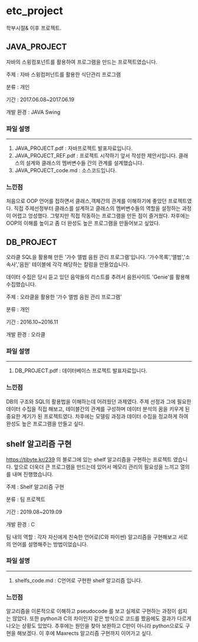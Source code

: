 # etc_project
학부시절& 이후 프로젝트.


## JAVA_PROJECT

자바의 스윙컴포넌트를 활용하여 프로그램을 만드는 프로젝트였습니다. 

주제 : 자바 스윙컴퍼넌트를 활용한 식단관리 프로그램

분류 : 개인

기간 : 2017.06.08~2017.06.19

개발 환경 : JAVA Swing

### 파일 설명
----------
1. JAVA_PROJECT.pdf : 자바프로젝트 발표자료입니다.
2. JAVA_PROJECT_REF.pdf : 프로젝트 시작하기 앞서 작성한 제안서입니다. 클래스의 설계와 클래스의 멤버변수들 간의 관계를 설계했습니다.
3. JAVA_PROJECT_code.md : 소스코드입니다.

### 느낀점
처음으로 OOP 언어를 접하면서 클래스,객체간의 관계를 이해하기에 좋았던 
프로젝트였다. 직접 주제선정부터  클래스를 설계하고 클래스의 멤버변수들의 역할을 
설정하는 과정이 어렵고 엉성했다. 그렇지만 직접 작동하는 프로그램을 만든 점이 
즐거웠다. 차후에는 OOP의 이해를 높이고 좀 더 완성도 높은 프로그램을 만들어보고
싶었다.


## DB_PROJECT

오라클 SQL을 활용해 만든 '가수 앨범 음원 관리 프로그램'입니다.  '가수목록','앨범','소속사','음원' 테이블에 각각 해당하는 칼럼을 만들었습니다.

데이터 수집은 당시 듣고 있던 음악들의 리스트를 추려서 음원사이트 'Genie'를 활용해 수집했습니다.

주제 : 오라클을 활용한 ‘가수 앨범 음원 관리 프로그램’

분류 : 개인

기간 : 2016.10~2016.11

개발 환경 : 오라클

### 파일 설명
---------
1. DB_PROJECT.pdf : 데이터베이스 프로젝트 발표자료입니다.

### 느낀점
DB의 구조와 SQL의 활용법을 이해하는데 어려웠던 과제였다. 주제 선정과 그에 필요한
데이터 수집을 직접 해보고, 테이블간의 관계를 구성하며 데이터 분석의 꿈을 키우게 된
중요한 계기가 된 프로젝트였다. 차후에는 모델링 과정과 데이터 수집을 정교하게 하여
완성도 높은 프로그램을 만들고 싶다. 

## shelf 알고리즘 구현
https://tibyte.kr/239 의 블로그에 있는 shelf 알고리즘을 구현하는 프로젝트 였습니다. 앞으로 더욱더 큰 프로그램을 만드는데 있어서 메모리 관리의 필요성을 느끼고 열의를 내며 진행했습니다.

주제 : Shelf 알고리즘 구현

분류 : 팀 프로젝트

기간 : 2019.08~2019.09

개발 환경 : C

팀 내의 역할 : 각자 자신에게 친숙한 언어로(C와 파이썬) 알고리즘을 구현해보고 서로의 언어를 설명해주는 방법이었습니다.


### 파일 설명
---------
1. shelfs_code.md : C언어로 구현한 shelf 알고리즘 입니다.

### 느낀점
알고리즘을 이론적으로 이해하고 pseudocode 를 보고 실제로 구현하는 과정이 쉽지는 
않았다.  또한 python과  C의 차이인지 같은 방식으로 코드를 짰음에도 결과가 다르게
나오는 상황도 있었다. 추후에는 원인을 찾아 보완하고 C만이 아니라 python으로도 
구현을 해보겠다. 이 후에 Maxrects 알고리즘 구현까지 이어가고 싶다.
